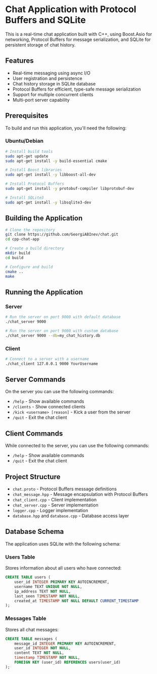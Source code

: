 # Chat Application with Protocol Buffers and SQLite

This is a real-time chat application built with C++, using Boost.Asio for networking, Protocol Buffers for message serialization, and SQLite for persistent storage of chat history.

## Features

- Real-time messaging using async I/O
- User registration and persistence
- Chat history storage in SQLite database
- Protocol Buffers for efficient, type-safe message serialization
- Support for multiple concurrent clients
- Multi-port server capability

## Prerequisites

To build and run this application, you'll need the following:

### Ubuntu/Debian

```bash
# Install build tools
sudo apt-get update
sudo apt-get install -y build-essential cmake

# Install Boost libraries
sudo apt-get install -y libboost-all-dev

# Install Protocol Buffers
sudo apt-get install -y protobuf-compiler libprotobuf-dev

# Install SQLite3
sudo apt-get install -y libsqlite3-dev
```

## Building the Application

```bash
# Clone the repository
git clone https://github.com/GeorgiABInev/chat.git
cd cpp-chat-app

# Create a build directory
mkdir build
cd build

# Configure and build
cmake ..
make
```

## Running the Application

### Server

```bash
# Run the server on port 9000 with default database
./chat_server 9000

# Run the server on port 9000 with custom database
./chat_server 9000 --db=my_chat_history.db
```

### Client

```bash
# Connect to a server with a username
./chat_client 127.0.0.1 9000 YourUsername
```

## Server Commands

On the server you can use the following commands:

- `/help` - Show available commands
- `/clients` - Show connected clients
- `/kick <username> [reason]` - Kick a user from the server
- `/quit` - Exit the chat client

## Client Commands

While connected to the server, you can use the following commands:

- `/help` - Show available commands
- `/quit` - Exit the chat client

## Project Structure

- `chat.proto` - Protocol Buffers message definitions
- `chat_message.hpp` - Message encapsulation with Protocol Buffers
- `chat_client.cpp` - Client implementation
- `chat_server.cpp` - Server implementation
- `logger.cpp` - Logger implementation
- `database.hpp` and `database.cpp` - Database access layer

## Database Schema

The application uses SQLite with the following schema:

### Users Table
Stores information about all users who have connected:
```sql
CREATE TABLE users (
    user_id INTEGER PRIMARY KEY AUTOINCREMENT,
    username TEXT UNIQUE NOT NULL,
    ip_address TEXT NOT NULL,
    last_seen TIMESTAMP NOT NULL,
    created_at TIMESTAMP NOT NULL DEFAULT CURRENT_TIMESTAMP
);
```

### Messages Table
Stores all chat messages:
```sql
CREATE TABLE messages (
    message_id INTEGER PRIMARY KEY AUTOINCREMENT,
    user_id INTEGER NOT NULL,
    content TEXT NOT NULL,
    timestamp TIMESTAMP NOT NULL,
    FOREIGN KEY (user_id) REFERENCES users(user_id)
);
```
